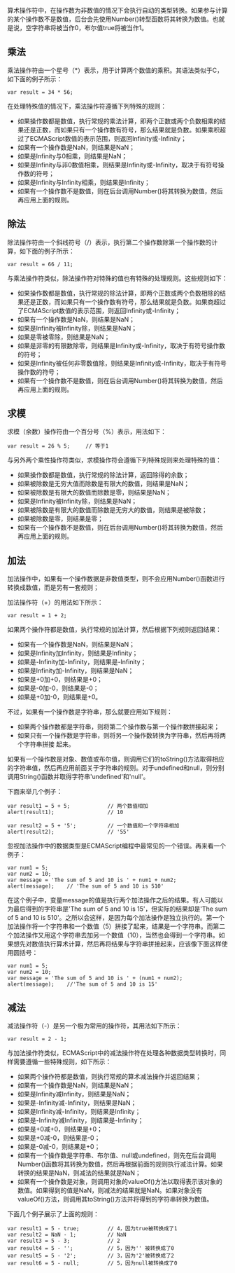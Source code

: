 算术操作符中，在操作数为非数值的情况下会执行自动的类型转换。如果参与计算的某个操作数不是数值，后台会先使用Number()转型函数将其转换为数值。也就是说，空字符串将被当作0，布尔值true将被当作1。

## 乘法
乘法操作符由一个星号（*）表示，用于计算两个数值的乘积。其语法类似于C，如下面的例子所示：
```
var result = 34 * 56;
```
在处理特殊值的情况下，乘法操作符遵循下列特殊的规则：
- 如果操作数都是数值，执行常规的乘法计算，即两个正数或两个负数相乘的结果还是正数，而如果只有一个操作数有符号，那么结果就是负数。如果乘积超过了ECMAScript数值的表示范围，则返回Infinity或-Infinity；
- 如果有一个操作数是NaN，则结果是NaN；
- 如果是Infinity与0相乘，则结果是NaN；
- 如果是Infinity与非0数值相乘，则结果是Infinity或-Infinity，取决于有符号操作数的符号；
- 如果是Infinity与Infinity相乘，则结果是Infinity；
- 如果有一个操作数不是数值，则在后台调用Number()将其转换为数值，然后再应用上面的规则。

## 除法
除法操作符由一个斜线符号（/）表示，执行第二个操作数除第一个操作数的计算，如下面的例子所示：
```
var result = 66 / 11;
```
与乘法操作符类似，除法操作符对特殊的值也有特殊的处理规则。这些规则如下：
- 如果操作数都是数值，执行常规的除法计算，即两个正数或两个负数相除的结果还是正数，而如果只有一个操作数有符号，那么结果就是负数。如果商超过了ECMAScript数值的表示范围，则返回Infinity或-Infinity；
- 如果有一个操作数是NaN，则结果是NaN；
- 如果是Infinity被Infinity除，则结果是NaN；
- 如果是零被零除，则结果是NaN；
- 如果是非零的有限数除零，则结果是Infinity或-Infinity，取决于有符号操作数的符号；
- 如果是Infinity被任何非零数值除，则结果是Infinity或-Infinity，取决于有符号操作数的符号；
- 如果有一个操作数不是数值，则在后台调用Number()将其转换为数值，然后再应用上面的规则。

## 求模
求模（余数）操作符由一个百分号（%）表示，用法如下：
```
var result = 26 % 5;     // 等于1
```
与另外两个乘性操作符类似，求模操作符会遵循下列特殊规则来处理特殊的值：
- 如果操作数都是数值，执行常规的除法计算，返回除得的余数；
- 如果被除数是无穷大值而除数是有限大的数值，则结果是NaN；
- 如果被除数是有限大的数值而除数是零，则结果是NaN；
- 如果是Infinity被Infinity除，则结果是NaN；
- 如果被除数是有限大的数值而除数是无穷大的数值，则结果是被除数；
- 如果被除数是零，则结果是零；
- 如果有一个操作数不是数值，则在后台调用Number()将其转换为数值，然后再应用上面的规则。

## 加法
加法操作中，如果有一个操作数据是非数值类型，则不会应用Number()函数进行转换成数值，而是另有一套规则；

加法操作符（+）的用法如下所示：
```
var result = 1 + 2;
```
如果两个操作符都是数值，执行常规的加法计算，然后根据下列规则返回结果：
- 如果有一个操作数是NaN，则结果是NaN；
- 如果是Infinity加Infinity，则结果是Infinity；
- 如果是-Infinity加-Infinity，则结果是-Infinity；
- 如果是Infinity加-Infinity，则结果是NaN；
- 如果是+0加+0，则结果是+0；
- 如果是-0加-0，则结果是-0；
- 如果是+0加-0，则结果是+0。

不过，如果有一个操作数是字符串，那么就要应用如下规则：
- 如果两个操作数都是字符串，则将第二个操作数与第一个操作数拼接起来；
- 如果只有一个操作数是字符串，则将另一个操作数转换为字符串，然后再将两个字符串拼接 起来。

如果有一个操作数是对象、数值或布尔值，则调用它们的toString()方法取得相应的字符串值，然后再应用前面关于字符串的规则。对于undefined和null，则分别调用String()函数并取得字符串'undefined'和'null'。

下面来举几个例子：
```
var result1 = 5 + 5;            // 两个数值相加
alert(result1);                 // 10

var result2 = 5 + '5';          // 一个数值和一个字符串相加
alert(result2);                 // '55'
```
忽视加法操作中的数据类型是ECMAScript编程中最常见的一个错误。再来看一个例子：
```
var num1 = 5;
var num2 = 10;
var message = 'The sum of 5 and 10 is ' + num1 + num2;
alert(message);    // 'The sum of 5 and 10 is 510'
```
在这个例子中，变量message的值是执行两个加法操作之后的结果。有人可能以为最后得到的字符串是'The sum of 5 and 10 is 15'，但实际的结果却是'The sum of 5 and 10 is 510'。之所以会这样，是因为每个加法操作是独立执行的。第一个加法操作将一个字符串和一个数值（5）拼接了起来，结果是一个字符串。而第二个加法操作又用这个字符串去加另一个数值（10），当然也会得到一个字符串。如果想先对数值执行算术计算，然后再将结果与字符串拼接起来，应该像下面这样使用圆括号：
```
var num1 = 5;
var num2 = 10;
var message = 'The sum of 5 and 10 is ' + (num1 + num2);
alert(message);    //'The sum of 5 and 10 is 15'
```

## 减法
减法操作符（-）是另一个极为常用的操作符，其用法如下所示：
```
var result = 2 - 1;
```
与加法操作符类似，ECMAScript中的减法操作符在处理各种数据类型转换时，同样需要遵循一些特殊规则，如下所示：
- 如果两个操作符都是数值，则执行常规的算术减法操作并返回结果；
- 如果有一个操作数是NaN，则结果是NaN；
- 如果是Infinity减Infinity，则结果是NaN；
- 如果是-Infinity减-Infinity，则结果是NaN；
- 如果是Infinity减-Infinity，则结果是Infinity；
- 如果是-Infinity减Infinity，则结果是-Infinity；
- 如果是+0减+0，则结果是+0；
- 如果是+0减-0，则结果是-0；
- 如果是-0减-0，则结果是+0；
- 如果有一个操作数是字符串、布尔值、null或undefined，则先在后台调用Number()函数将其转换为数值，然后再根据前面的规则执行减法计算。如果转换的结果是NaN，则减法的结果就是NaN；
- 如果有一个操作数是对象，则调用对象的valueOf()方法以取得表示该对象的数值。如果得到的值是NaN，则减法的结果就是NaN。如果对象没有valueOf()方法，则调用其toString()方法并将得到的字符串转换为数值。

下面几个例子展示了上面的规则：
```
var result1 = 5 - true;         // 4，因为true被转换成了1
var result2 = NaN - 1;          // NaN
var result3 = 5 - 3;            // 2
var result4 = 5 - '';           // 5，因为'' 被转换成了0
var result5 = 5 - '2';          // 3，因为'2'被转换成了2
var result6 = 5 - null;         // 5，因为null被转换成了0
```
